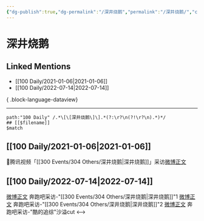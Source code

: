 ```yaml
---
{"dg-publish":true,"dg-permalink":"/深井烧鹅","permalink":"/深井烧鹅/","created":"2022-12-06T16:08:59.000+08:00","updated":"2023-08-24T19:42:01.641+08:00"}
---
```


# 深井烧鹅

## Linked Mentions
- [[100 Daily/2021-01-06\|2021-01-06]]
- [[100 Daily/2022-07-14\|2022-07-14]]

{ .block-language-dataview}

---

```expander
path:"100 Daily" /.*\[\[深井烧鹅\]\].*(?:\r?\n(?!\r?\n).*)*/
## [[$filename]]
$match
```
## [[100 Daily/2021-01-06\|2021-01-06]]
🧣腾讯视频「[[300 Events/304 Others/深井烧鹅\|深井烧鹅]]」采访[微博正文](https://m.weibo.cn/6466290670/4590440197661503)

## [[100 Daily/2022-07-14\|2022-07-14]]
[微博正文](https://weibo.com/3758512144/LCg8O3GRs) 奔跑吧采访-"[[300 Events/304 Others/深井烧鹅\|深井烧鹅]]"1
[微博正文](https://weibo.com/3758512144/LCg97xCxe) 奔跑吧采访-"[[300 Events/304 Others/深井烧鹅\|深井烧鹅]]"2
[微博正文](https://weibo.com/1642904381/LCe0MlqeW) 奔跑吧采访-"酷的追综"沙溢cut
<-->